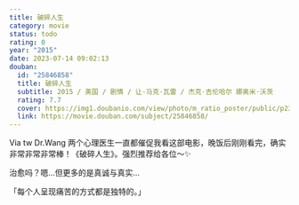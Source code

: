 ```yaml
---
title: 破碎人生
category: movie
status: todo
rating: 0
year: "2015"
date: 2023-07-14 09:02:13
douban:
  id: "25846858"
  title: 破碎人生
  subtitle: 2015 / 美国 / 剧情 / 让-马克·瓦雷 / 杰克·吉伦哈尔 娜奥米·沃茨
  rating: 7.7
  cover: https://img1.doubanio.com/view/photo/m_ratio_poster/public/p2359593888.jpg
  link: https://movie.douban.com/subject/25846858/
---
```


Via tw Dr.Wang 两个心理医生一直都催促我看这部电影，晚饭后刚刚看完，确实非常非常非常棒！《破碎人生》。强烈推荐给各位～✨

治愈吗？嗯…但更多的是真诚与真实…

「每个人呈现痛苦的方式都是独特的。」

